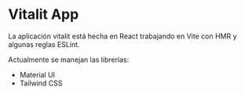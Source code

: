 # Vitalit App 

La aplicación vitalit está hecha en React trabajando en Vite con HMR y algunas reglas ESLint.

Actualmente se manejan las librerías:

- Material UI
- Tailwind CSS


